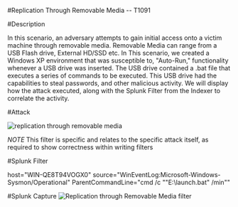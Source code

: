 
#Replication Through Removable Media -- T1091

#Description

In this scenario, an adversary attempts to gain initial access onto a victim machine through removable media. Removable Media can range from a USB Flash drive, External HD/SSD etc. In This scenario, we created a Windows XP environment that was susceptible to, "Auto-Run," functionality whenever a USB drive was inserted. The USB drive contained a .bat file that executes a series of commands to be executed. This USB drive had the capabilities to steal passwords, and other malicious activity. We will display how the attack executed, along with the Splunk Filter from the Indexer to correlate the activity.

#Attack

![replication through removable media](https://user-images.githubusercontent.com/36422282/55601016-a03c6180-572c-11e9-9fff-fa683a2785a6.JPG)

*NOTE* This filter is specific and relates to the specific attack itself, as required to show correctness within writing filters

#Splunk Filter

host="WIN-QE8T94VOGX0" source="WinEventLog:Microsoft-Windows-Sysmon/Operational" ParentCommandLine="cmd /c \"\"E:\\launch.bat\" /min\""

#Splunk Capture
![Replication through Removable Media filter](https://user-images.githubusercontent.com/36422282/55597663-b0e4db80-571c-11e9-9928-8494278e462b.PNG)
